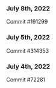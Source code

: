 ### July 8th, 2022

Commit #191299

### July 5th, 2022

Commit #314353


### July 4th, 2022

Commit #72281
